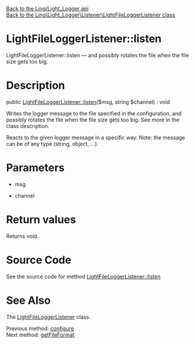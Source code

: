 [Back to the Ling/Light_Logger api](https://github.com/lingtalfi/Light_Logger/blob/master/doc/api/Ling/Light_Logger.md)<br>
[Back to the Ling\Light_Logger\Listener\LightFileLoggerListener class](https://github.com/lingtalfi/Light_Logger/blob/master/doc/api/Ling/Light_Logger/Listener/LightFileLoggerListener.md)


LightFileLoggerListener::listen
================



LightFileLoggerListener::listen — and possibly rotates the file when the file size gets too big.




Description
================


public [LightFileLoggerListener::listen](https://github.com/lingtalfi/Light_Logger/blob/master/doc/api/Ling/Light_Logger/Listener/LightFileLoggerListener/listen.md)($msg, string $channel) : void




Writes the logger message to the file specified in the configuration,
and possibly rotates the file when the file size gets too big.
See more in the class description.


Reacts to the given logger message in a specific way.
Note: the message can be of any type (string, object, ...).




Parameters
================


- msg

    

- channel

    


Return values
================

Returns void.








Source Code
===========
See the source code for method [LightFileLoggerListener::listen](https://github.com/lingtalfi/Light_Logger/blob/master/Listener/LightFileLoggerListener.php#L181-L240)


See Also
================

The [LightFileLoggerListener](https://github.com/lingtalfi/Light_Logger/blob/master/doc/api/Ling/Light_Logger/Listener/LightFileLoggerListener.md) class.

Previous method: [configure](https://github.com/lingtalfi/Light_Logger/blob/master/doc/api/Ling/Light_Logger/Listener/LightFileLoggerListener/configure.md)<br>Next method: [getFileFormat](https://github.com/lingtalfi/Light_Logger/blob/master/doc/api/Ling/Light_Logger/Listener/LightFileLoggerListener/getFileFormat.md)<br>

